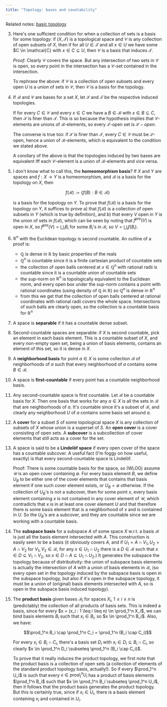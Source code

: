 ```yaml
---
title: "Topology: bases and countability"
---
```

Related notes: [basic topology](topology_basic.html)


3. Here's one sufficient condition for when a collection of sets is a basis for some topology: if $(X, \mathcal{T})$ is a topological space and $\mathcal{C}$ is any collection of open subsets of $X$, then if for all $U \in \mathcal{T}$ and all $x \in U$ we have some $C \in \mathcal{C} with $x \in C \subseteq U$, then $\mathcal{C}$ is a basis that induces $\mathcal{T}$.

    *Proof:* Clearly $\mathcal{C}$ covers the space. But any intersection of two sets in $\mathcal{C}$ is open, so every point in the intersection has a $\mathcal{C}$-set contained in the intersection.

    To rephrase the above: if $\mathcal{C}$ is a collection of open subsets and every open $U$ is a union of sets in $\mathcal{C}$, then $\mathcal{C}$ is a basis for the topology.

4. If $\mathcal{B}$ and $\mathcal{C}$ are bases for a set $X$, let $\mathcal{S}$ and $\mathcal{T}$ be the respective induced topologies.

    If for every $C \in \mathcal{C}$ and every $x \in C$ we have a $B \in \mathcal{B}$ with $x \in B \subseteq C$, then $\mathcal{S}$ is finer than $\mathcal{T}$. This is so because the hypothesis implies that $\mathcal{C}$-elements are unions of $\mathcal{B}$-elements, so every $\mathcal{T}$-open set is $\mathcal{S}-open$.

    The converse is true too: if $\mathcal{S}$ is finer than $\mathcal{T}$, every $C \in \mathcal{C}$ must be $\mathcal{S}$-open, hence a union of $\mathcal{B}$-elements, which is equivalent to the condition we stated above.

    A corollary of the above is that the topologies induced by two bases are equivalent iff each $\mathcal{C}$-element is a union of $\mathcal{B}$-elements and vice versa.

5. I don't know what to call this, the **homeomorphism basis**? If $X$ and $Y$ are spaces and $f: X \to Y$ is a homeomorphism, and $\mathcal{B}$ is a basis for the topology on $X$, then

    $$f(\mathcal{B}) := \{f(B) : B \in \mathcal{B}\}$$

    is a basis for the topology on $Y$. To prove that $f(\mathcal{B})$ is a basis for the topology on $Y$, it suffices to prove a) that $f(\mathcal{B})$ is a collection of open subsets in $Y$ (which is true by definition), and b) that every $V$ open in $Y$ is the union of sets in $f(\mathcal{B})$, which can be seen by noting that $f^{pre}(V)$ is open in $X$, so $f^{pre}(V) = \bigcup_i B_i$ for some $B_i$'s in $\mathcal{B}$, so $V = \bigcup_i f(B_i)$.

6. $\mathbb{R}^n$ with the Euclidean topology is second countable. An outline of a proof is:

     - $\mathbb{Q}$ is dense in $\mathbb{R}$ by basic properties of the reals
     - $\mathbb{Q}^n$ is countable since it is a finite cartesian product of countable sets
     - the collection of open balls centered at $x \in \mathbb{Q}^n$ with rational radii is countable since it is a countable union of countable sets
     - the sup-norm on $\mathbb{R}^n$ is topologically equivalent to the Euclidean norm, and every open box under the sup-norm contains a point with rational coordinates (using density of $\mathbb{Q}$ in $\mathbb{R}$) so $\mathbb{Q}^n$ is dense in $\mathbb{R}^n$ 
     - from this we get that the collection of open balls centered at rational coordinates with rational radii covers the whole space. Intersections of such balls are clearly open, so the collection is a countable basis for $\mathbb{R}^n$



7. A space is **separable** if it has a countable dense subset.

8. Second-countable spaces are separable: if $X$ is second countable, pick an element in each basis element. This is a countable subset of $X$, and every non-empty open set, being a union of basis elements, contains an element of this set, so it is dense in $X$.

9. A **neighborhood basis** for point $a \in X$ is some collection $\mathcal{B}$ of neighborhoods of $a$ such that every neighborhood of $a$ contains some $B \in \mathcal{B}$.

10. A space is **first-countable** if every point has a countable neighborhood basis.

11. Any second-countable space is first countable. Let $\mathcal{B}$ be a countable basis for $X$. Then one basis that works for any $a \in X$ is all the sets in $\mathcal{B}$ that are neighborhoods of $a$. It's countable since it's a subset of $\mathcal{B}$, and clearly any neighborhood $U$ of $a$ contains some basis set around $a$.

12. A **cover** for a subset $S$ of some topological space $X$ is any collection of subsets of $X$ whose union is a superset of $S$. An **open cover** is a cover consisting of open sets. A **subcover** is a subcollection of cover elements that still acts as a cover for the set.

13. A space is said to be a **Lindelöf space** if every open cover of the space has a countable subcover. A useful fact (I'm foggy on how useful, exactly) is that every second-countable space is Lindelöf.

    Proof: There is some countable basis for the space, so (WLOG) assume $\mathcal{U}$ is an open cover containing $\emptyset$. For every basis element $B$, we define $U_B$ to be either one of the cover elements that contains that basis element if one such cover element exists, or $U_B = \emptyset$ otherwise. If the collection of $U_B$'s is not a subcover, then for some point $x$, every basis element containing $x$ is not contained in any cover element of $\mathcal{U}$, which contradicts that $x$ is in at least one cover element $U$ and that therefore there is some basis element that is a neighborhood of $x$ and is contained in $U$. So the $U_B$'s are a subcover, and they are countable since we are working with a countable basis.

14. The **subspace basis** for a subspace $A$ of some space $X$ w.r.t. a basis $\mathcal{B}$ is just all the basis element intersected with $A$. This construction is easily seen to be a basis (it obviously covers $A$, and if $U_1 = A \cap V_1, U_2 = A \cap V_2$ for $V_1, V_2 \in \mathcal{B}$, for any $x \in U_1 \cap U_2$ there is a $D \in \mathcal{B}$ such that $x \in D \subseteq V_1 \cap V_2$, so $x \in D \cap A \subseteq U_1 \cap U_2$.) It generates the subspace the topology because of distributivity: the union of subspace basis elements is actually the intersection of $A$ with a union of basis elements in $\mathcal{B}$, (so every open set in the topology induced by the subspace basis is open in the subspace topology, but also if it's open in the subspace topology, it must be a union of (original) basis elements intersected with $A$, so is open in the subspace basis induced topology).

15. The **product basis** given bases $\mathcal{B}_i$ for spaces $X_i$, $1 \leq i \leq n$ is (predictably) the collection of all products of basis sets. This is indeed a basis, since for every $x = (x_i : 1 \leq i \leq n) \in \prod_1^n X_i$, we can bind basis elements $B_i$ such that $x_i \in B_i$, so $x \in \prod_1^n B_i$. Also, we have:

    $$\prod_1^n B_i \cap \prod_1^n C_i = \prod_1^n (B_i \cap C_i)$$

    For every $x_i \in B_i \cap C_i$, there's a basis set $D_i$ with $x_i \in D_i \subseteq B_i \cap C_i$, so clearly $x \in \prod_1^n D_i \subseteq \prod_1^n (B_i \cap C_i)$.

    To prove that it really induces the product topology, we first note that the product basis is a collection of open sets (a collection of elements of the standard product topology basis, actually!). So if every $\prod_1^n U_i$ is such that every $x \in prod_1^n U_i$ has a product of basis elements $\prod_1^n B_i$ such that $x \in \prod_1^n B_i \subseteq \prod_1^n U_i$, then it follows that the product basis generates the product topology. But this is certainly true, since if $x_i \in U_i$, there is a basis element containing $x_i$ and contained in $U_i$.
